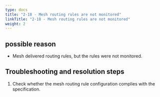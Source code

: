```yaml
---
type: docs
title: "2-18 - Mesh routing rules are not monitored"
linkTitle: "2-18 - Mesh routing rules are not monitored"
weight: 2
---
```


## possible reason

* Mesh delivered routing rules, but the rules were not monitored.

## Troubleshooting and resolution steps
1. Check whether the mesh routing rule configuration complies with the specification.



<p style="margin-top: 3rem;"> </p>